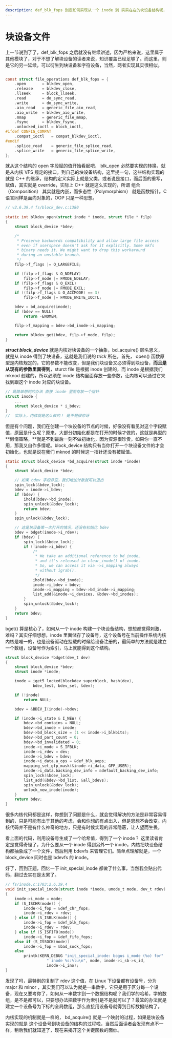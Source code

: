 ```yaml
---
description: def_blk_fops 到底如何实现从一个 inode 到 实实在在的块设备结构呢，这次我们就来揭开它的面纱
---
```


# 块设备文件

上一节说到了了，def\_blk\_fops 之后就没有继续讲述，因为严格来说，这里属于其他模块了，对于不想了解块设备的读者来说，知识覆盖已经足够了。而这里，则是它的另一延续，可以衍生到块设备和字符设备，当然，两者实现其实很相似。

```c

const struct file_operations def_blk_fops = {
	.open		= blkdev_open,
	.release	= blkdev_close,
	.llseek		= block_llseek,
	.read		= do_sync_read,
	.write		= do_sync_write,
  	.aio_read	= generic_file_aio_read,
	.aio_write	= blkdev_aio_write,
	.mmap		= generic_file_mmap,
	.fsync		= blkdev_fsync,
	.unlocked_ioctl	= block_ioctl,
#ifdef CONFIG_COMPAT
	.compat_ioctl	= compat_blkdev_ioctl,
#endif
	.splice_read	= generic_file_splice_read,
	.splice_write	= generic_file_splice_write,
};
```

就从这个结构的 open 字段赋的值开始看起吧， blk\_open 必然要实现的转换，就是从内核 VFS 规定的接口，到自己的块设备结构，这里提一句，这些结构实现的就是 C++ 的继承，结构的定义实际上就是父类，或者说是接口，而后面的重写，赋值，其实就是 override，实际上 C++ 就是这么实现的，所谓 组合（Composition） 其实就是内嵌，而多态性（Polymorphism） 就是函数指针。C 语言同样是面向对象的，OOP 只是一种思想。

```c
// v2.6.39.4 fs/block_dev.c:1380
 
static int blkdev_open(struct inode * inode, struct file * filp)
{
	struct block_device *bdev;

	/*
	 * Preserve backwards compatibility and allow large file access
	 * even if userspace doesn't ask for it explicitly. Some mkfs
	 * binary needs it. We might want to drop this workaround
	 * during an unstable branch.
	 */
	filp->f_flags |= O_LARGEFILE;

	if (filp->f_flags & O_NDELAY)
		filp->f_mode |= FMODE_NDELAY;
	if (filp->f_flags & O_EXCL)
		filp->f_mode |= FMODE_EXCL;
	if ((filp->f_flags & O_ACCMODE) == 3)
		filp->f_mode |= FMODE_WRITE_IOCTL;

	bdev = bd_acquire(inode);
	if (bdev == NULL)
		return -ENOMEM;

	filp->f_mapping = bdev->bd_inode->i_mapping;

	return blkdev_get(bdev, filp->f_mode, filp);
}
```

_**struct block\_device**_ 就是内核对块设备的一个抽象，bd\_acquire\(\) 顾名思义，就是从 inode 得到了块设备，这就是我们说的 _trick_ 所在。首先， open\(\) 函数原型是内核规定的，它的参数不能改变，但是我们块设备又必须得到块设备，**而且是从现有的参数里面得到**，sturct file 是根据 inode 创建的，而 inode 是根据我们 mknod 创建的，所以必须在 inode 结构里面存放一些参数，让内核可以通过它来找到跟这个 inode 对应的块设备。

```c
// 最简单想到的办法 直接 inode 里面存放一个指针
struct inode {
    ...
    struct block_device * i_bdev; 
}
//  实际上，内核就是这么做的！ 是不是很惊讶 
```

但是有个问题，我们在创建一个块设备的节点的时候，好像没有看见对这个字段赋值，原因是什么呢？原来，大部分初始化都是在打开的时候才做的，这就是典型的**懒惰策略，**就是不到最后一刻不做初始化，因为资源很珍贵，如果你一直不用，那我又自作多情呢。block\_device 结构只有当你打开一个块设备文件的才会初始化，也就是说在我们 mknod 的时候这一指针还没有被赋值。

```c
static struct block_device *bd_acquire(struct inode *inode)
{
	struct block_device *bdev;

	// 如果 bdev 字段非空，我们增加计数就可以退出
	spin_lock(&bdev_lock);
	bdev = inode->i_bdev;
	if (bdev) {
		ihold(bdev->bd_inode);
		spin_unlock(&bdev_lock);
		return bdev;
	}
	spin_unlock(&bdev_lock);

	// 这是块设备第一次打开的情况，还没有初始化 bdev 
	bdev = bdget(inode->i_rdev);
	if (bdev) {
		spin_lock(&bdev_lock);
		if (!inode->i_bdev) {
			/*
			 * We take an additional reference to bd_inode,
			 * and it's released in clear_inode() of inode.
			 * So, we can access it via ->i_mapping always
			 * without igrab().
			 */
			ihold(bdev->bd_inode);
			inode->i_bdev = bdev;
			inode->i_mapping = bdev->bd_inode->i_mapping;
			list_add(&inode->i_devices, &bdev->bd_inodes);
		}
		spin_unlock(&bdev_lock);
	}
	return bdev;
}
```

bget\(\)  算是核心了，如何从一个 inode 构建一个块设备结构，想想都觉得刺激，难吗？其实仔细想想，inode 里面储存了设备号，这个设备号在当前操作系统内核内核是唯一的，也是设备驱动在挂载的时候给设备注册的，最简单的方法就是建立一个数组，设备号作为索引，马上就能得到这个结构。

```c
struct block_device *bdget(dev_t dev)
{
	struct block_device *bdev;
	struct inode *inode;

	inode = iget5_locked(blockdev_superblock, hash(dev),
			bdev_test, bdev_set, &dev);

	if (!inode)
		return NULL;

	bdev = &BDEV_I(inode)->bdev;

	if (inode->i_state & I_NEW) {
		bdev->bd_contains = NULL;
		bdev->bd_inode = inode;
		bdev->bd_block_size = (1 << inode->i_blkbits);
		bdev->bd_part_count = 0;
		bdev->bd_invalidated = 0;
		inode->i_mode = S_IFBLK;
		inode->i_rdev = dev;
		inode->i_bdev = bdev;
		inode->i_data.a_ops = &def_blk_aops;
		mapping_set_gfp_mask(&inode->i_data, GFP_USER);
		inode->i_data.backing_dev_info = &default_backing_dev_info;
		spin_lock(&bdev_lock);
		list_add(&bdev->bd_list, &all_bdevs);
		spin_unlock(&bdev_lock);
		unlock_new_inode(inode);
	}
	return bdev;
}
```

很多内核代码都是这样，你想到了问题是什么，就会觉得解决的方法是非常容易得到的，只是可能有出于其他的考虑，会和你想的有点出入，但是思想不会改变。内核代码并不是有什么神奇的地方，只是有时候实现的非常隐蔽，让人望而生畏。

看上面的代码，利用设备号生成了一个哈希值，得到了一个 inode？ 这里读者肯定是觉得奇怪了，为什么要从一个 inode 得到另外一个 inode，内核把块设备结构都抽象成了一个文件，然后利用 bdevfs 来管理它们。简单点理解就是，一个 block\_device 同时也是 bdevfs 的 inode。

好了，回到正题，回忆一下 init\_special\_inode 都做了什么事，当然我会贴出代码，翻过去实在是太累了。

```c
// fs/inode.c:1703:2.6.39.4
void init_special_inode(struct inode *inode, umode_t mode, dev_t rdev)
{
	inode->i_mode = mode;
	if (S_ISCHR(mode)) {
		inode->i_fop = &def_chr_fops;
		inode->i_rdev = rdev;
	} else if (S_ISBLK(mode)) {
		inode->i_fop = &def_blk_fops;
		inode->i_rdev = rdev;
	} else if (S_ISFIFO(mode))
		inode->i_fop = &def_fifo_fops;
	else if (S_ISSOCK(mode))
		inode->i_fop = &bad_sock_fops;
	else
		printk(KERN_DEBUG "init_special_inode: bogus i_mode (%o) for"
				  " inode %s:%lu\n", mode, inode->i_sb->s_id,
				  inode->i_ino);
}
```

发现了吗，最特别的复制了 rdev 这个值，在 Linux 下设备都有设备号，分为 major 和 minor ，其实我们可以认为就是一串数字，它只是用于区分每一个设备，现在又要考你了，如何从一串数字到一个数据结构呢？我们学的哈希，学的数组，是不是都可以，只要想办法把数字作为索引是不是就可以了？最笨的办法就是建立一个设备号为下标的全局数组，那么直接用设备号就得到目标数据结构了。

内核实现的机制就是一样的， bd\_acquire\(\) 就是一个映射的过程，如果是块设备实现的就是 这个设备号到块设备的结构的过程啦，当然后面读者会发现有点不一样，稍后我们就知道了，现在来揭开这个关键函数的面纱。



